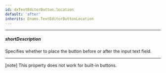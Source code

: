 ```yaml
---
id: dxTextEditorButton.location
default: 'after'
inherits: Enums.TextEditorButtonLocation
---
```

---
##### shortDescription
Specifies whether to place the button before or after the input text field.

---
[note] This property does not work for built-in buttons.